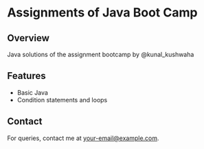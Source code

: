 # Assignments of Java Boot Camp

## Overview
Java solutions of the assignment bootcamp by @kunal_kushwaha

## Features
- Basic Java
- Condition statements and loops
 
## Contact
For queries, contact me at [your-email@example.com](mailto:jupallyyashwanth376@gmail.com).
